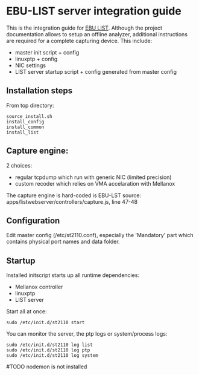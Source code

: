 # EBU-LIST server integration guide

This is the integration guide for [EBU LIST](http://list.ebu.io/login).
Although the project documentation allows to setup an offline analyzer, additional instructions are required for a complete capturing device. This include:

* master init script + config
* linuxptp + config
* NIC settings
* LIST server startup script + config generated from master config

## Installation steps

From top directory:

```
source install.sh
install_config
install_common
install_list
```

## Capture engine:

2 choices:
* regular tcpdump which run with generic NIC (limited precision)
* custom recoder which relies on VMA accelaration with Mellanox

The capture engine is hard-coded is EBU-LST source:
apps/listwebserver/controllers/capture.js, line 47-48

## Configuration

Edit master config (/etc/st2110.conf), especially the 'Mandatory' part
which contains physical port names and data folder.

## Startup

Installed initscript starts up all runtime dependencies:

* Mellanox controller
* linuxptp
* LIST server

Start all at once:
```
sudo /etc/init.d/st2110 start
```

You can monitor the server, the ptp logs or system/process logs:

```
sudo /etc/init.d/st2110 log list
sudo /etc/init.d/st2110 log ptp
sudo /etc/init.d/st2110 log system
```

#TODO nodemon is not installed
